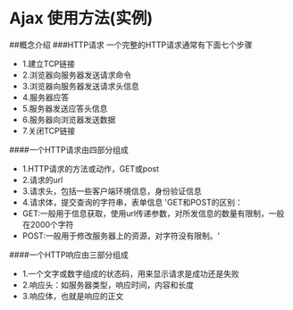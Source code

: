 # Ajax 使用方法(实例)
##概念介绍
###HTTP请求
一个完整的HTTP请求通常有下面七个步骤
* 1.建立TCP链接
* 2.浏览器向服务器发送请求命令
* 3.浏览器向服务器发送请求头信息
* 4.服务器应答
* 5.服务器发送应答头信息
* 6.服务器向浏览器发送数据
* 7.关闭TCP链接
 
####一个HTTP请求由四部分组成
* 1.HTTP请求的方法或动作，GET或post
* 2.请求的url
* 3.请求头，包括一些客户端环境信息，身份验证信息
* 4.请求体，提交查询的字符串，表单信息
'GET和POST的区别：
* GET:一般用于信息获取，使用url传递参数，对所发信息的数量有限制，一般在2000个字符
* POST:一般用于修改服务器上的资源，对字符没有限制。'
 
####一个HTTP响应由三部分组成
* 1.一个文字或数字组成的状态码，用来显示请求是成功还是失败
* 2.响应头：如服务器类型，响应时间，内容和长度
* 3.响应体，也就是响应的正文
